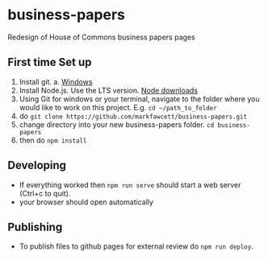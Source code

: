 # business-papers
Redesign of House of Commons business papers pages

## First time Set up

1. Install git.
    a. [Windows](https://git-scm.com/download)
2. Install Node.js. Use the LTS version. [Node downloads](https://nodejs.org/en/download/)
3. Using Git for windows or your terminal, navigate to the folder where you would like to work on this project. E.g. `cd ~/path_to_folder`
4. do `git clone https://github.com/markfawcett/business-papers.git`
5. change directory into your new business-papers folder. `cd business-papers`
5. then do `npm install`


## Developing
* If everything worked then `npm run serve` should start a web server (Ctrl+c to quit).
* your browser should open automatically


## Publishing
* To publish files to github pages for external review do `npm run deploy`.

